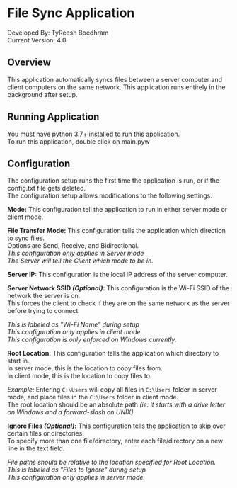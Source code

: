 # File Sync Application
Developed By: TyReesh Boedhram  
Current Version: 4.0

## Overview
This application automatically syncs files between a server computer and client computers on the same network.
This application runs entirely in the background after setup.

## Running Application
You must have python 3.7+ installed to run this application.  
To run this application, double click on main.pyw

## Configuration
The configuration setup runs the first time the application is run, or if the config.txt file gets deleted.  
The configuration setup allows modifications to the following settings.

**Mode:** This configuration tell the application to run in either server mode or client mode.

**File Transfer Mode:** This configuration tells the application which direction to sync files.  
Options are Send, Receive, and Bidirectional.  
*This configuration only applies in Server mode*  
*The Server will tell the Client which mode to be in.*

**Server IP:** This configuration is the local IP address of the server computer.

**Server Network SSID *(Optional)*:** This configuration is the Wi-Fi SSID of the network the server is on.  
This forces the client to check if they are on the same network as the server before trying to connect.  

*This is labeled as "Wi-Fi Name" during setup*   
*This configuration only applies in client mode.*  
*This configuration is only enforced on Windows currently.*

**Root Location:** This configuration tells the application which directory to start in.  
In server mode, this is the location to copy files from.  
In client mode, this is the location to copy files to.  

*Example:* Entering `C:\Users` will copy all files in `C:\Users` folder in server mode, 
and place files in the `C:\Users` folder in client mode.  
The root location should be an absolute path *(ie: it starts with a drive letter on Windows and a forward-slash on UNIX)*

**Ignore Files *(Optional)*:** This configuration tells the application to skip over certain files or directories.  
To specify more than one file/directory, enter each file/directory on a new line in the text field.  

*File paths should be relative to the location specified for Root Location.*  
*This is labeled as "Files to Ignore" during setup*   
*This configuration only applies in server mode.*